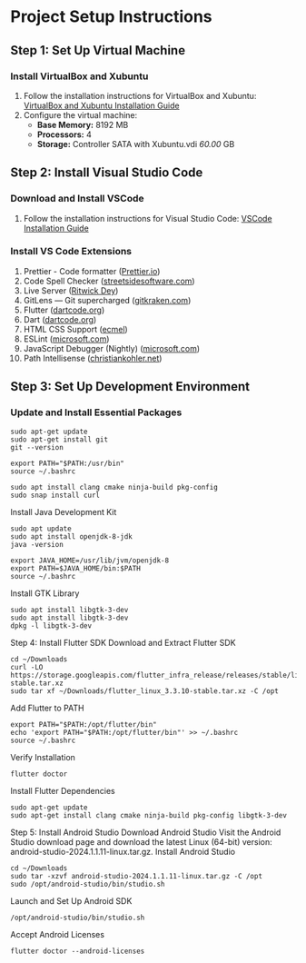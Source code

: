 # Project Setup Instructions

## Step 1: Set Up Virtual Machine

### Install VirtualBox and Xubuntu

1. Follow the installation instructions for VirtualBox and Xubuntu:
   [VirtualBox and Xubuntu Installation Guide](https://www.theodinproject.com/lessons/foundations-installations#step-1-download-virtualbox-and-xubuntu)
2. Configure the virtual machine:
   - **Base Memory:** 8192 MB
   - **Processors:** 4
   - **Storage:** Controller SATA with Xubuntu.vdi *60.00* GB

## Step 2: Install Visual Studio Code

### Download and Install VSCode
1. Follow the installation instructions for Visual Studio Code:
   [VSCode Installation Guide](https://www.theodinproject.com/lessons/foundations-text-editors#step-1-download-vscode)

### Install VS Code Extensions
1. Prettier - Code formatter ([Prettier.io](https://prettier.io))
2. Code Spell Checker ([streetsidesoftware.com](https://streetsidesoftware.com))
3. Live Server ([Ritwick Dey](https://ritwickdey.com))
4. GitLens — Git supercharged ([gitkraken.com](https://gitkraken.com))
5. Flutter ([dartcode.org](https://dartcode.org))
6. Dart ([dartcode.org](https://dartcode.org))
7. HTML CSS Support ([ecmel](https://marketplace.visualstudio.com/items?itemName=ecmel.vscode-html-css))
8. ESLint ([microsoft.com](https://marketplace.visualstudio.com/items?itemName=dbaeumer.vscode-eslint))
9. JavaScript Debugger (Nightly) ([microsoft.com](https://marketplace.visualstudio.com/items?itemName=ms-vscode.js-debug-nightly))
10. Path Intellisense ([christiankohler.net](https://marketplace.visualstudio.com/items?itemName=christian-kohler.path-intellisense))

## Step 3: Set Up Development Environment

### Update and Install Essential Packages
```
sudo apt-get update
sudo apt-get install git
git --version
```
```
export PATH="$PATH:/usr/bin"
source ~/.bashrc
```
```
sudo apt install clang cmake ninja-build pkg-config
sudo snap install curl
```
Install Java Development Kit
```
sudo apt update
sudo apt install openjdk-8-jdk
java -version
```
```
export JAVA_HOME=/usr/lib/jvm/openjdk-8
export PATH=$JAVA_HOME/bin:$PATH
source ~/.bashrc
```
Install GTK Library
```
sudo apt install libgtk-3-dev
sudo apt install libgtk-3-dev
dpkg -l libgtk-3-dev
```
Step 4: Install Flutter SDK
Download and Extract Flutter SDK
```
cd ~/Downloads
curl -LO https://storage.googleapis.com/flutter_infra_release/releases/stable/linux/flutter_linux_3.3.10-stable.tar.xz
sudo tar xf ~/Downloads/flutter_linux_3.3.10-stable.tar.xz -C /opt
```
Add Flutter to PATH
```
export PATH="$PATH:/opt/flutter/bin"
echo 'export PATH="$PATH:/opt/flutter/bin"' >> ~/.bashrc
source ~/.bashrc
```
Verify Installation
```
flutter doctor
```
Install Flutter Dependencies
```
sudo apt-get update
sudo apt-get install clang cmake ninja-build pkg-config libgtk-3-dev
```
Step 5: Install Android Studio
Download Android Studio
Visit the Android Studio download page and download the latest Linux (64-bit) version: android-studio-2024.1.1.11-linux.tar.gz.
Install Android Studio
```
cd ~/Downloads
sudo tar -xzvf android-studio-2024.1.1.11-linux.tar.gz -C /opt
sudo /opt/android-studio/bin/studio.sh
```
Launch and Set Up Android SDK
```
/opt/android-studio/bin/studio.sh
```
Accept Android Licenses
```
flutter doctor --android-licenses
```
